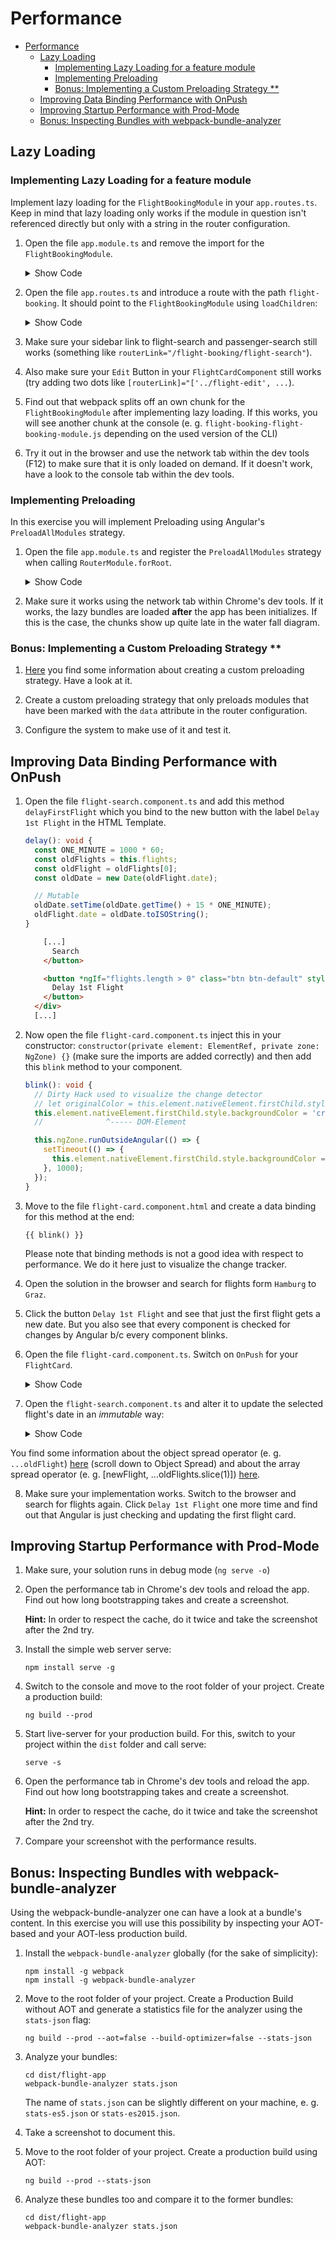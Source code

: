 # Performance

- [Performance](#performance)
  - [Lazy Loading](#lazy-loading)
    - [Implementing Lazy Loading for a feature module](#implementing-lazy-loading-for-a-feature-module)
    - [Implementing Preloading](#implementing-preloading)
    - [Bonus: Implementing a Custom Preloading Strategy \*\*](#bonus-implementing-a-custom-preloading-strategy-)
  - [Improving Data Binding Performance with OnPush](#improving-data-binding-performance-with-onpush)
  - [Improving Startup Performance with Prod-Mode](#improving-startup-performance-with-prod-mode)
  - [Bonus: Inspecting Bundles with webpack-bundle-analyzer](#bonus-inspecting-bundles-with-webpack-bundle-analyzer)

## Lazy Loading

### Implementing Lazy Loading for a feature module

Implement lazy loading for the `FlightBookingModule` in your `app.routes.ts`.
Keep in mind that lazy loading only works if the module in question isn't referenced directly but only with a string in the router configuration.

1. Open the file `app.module.ts` and remove the import for the `FlightBookingModule`.

   <details>
   <summary>Show Code</summary>
   <p>

   ```typescript
   @NgModule({
     imports: [
       [...]
       // FlightBookingModule,
       // ^^ Removed b/c this would prevent lazy loading
       [...]
     ],
     [...]
   })
   export class AppModule {}
   ```

   </p>
   </details>

2. Open the file `app.routes.ts` and introduce a route with the path `flight-booking`.
   It should point to the `FlightBookingModule` using `loadChildren`:

   <details>
   <summary>Show Code</summary>
   <p>

   ```typescript
   [...]
   {
     path: 'flight-booking',
     loadChildren: () => import('./flight-booking/flight-booking.module').then(m => m.FlightBookingModule)
   },
   {
     // This route needs to be the last one!
     path: '**',
     [...]
   }
   [...]
   ```

   </p>
   </details>

3. Make sure your sidebar link to flight-search and passenger-search still works (something like `routerLink="/flight-booking/flight-search"`).

4. Also make sure your `Edit` Button in your `FlightCardComponent` still works (try adding two dots like `[routerLink]="['../flight-edit', ...`).

5. Find out that webpack splits off an own chunk for the `FlightBookingModule` after implementing lazy loading.
   If this works, you will see another chunk at the console (e. g. `flight-booking-flight-booking-module.js` depending on the used version of the CLI)

6. Try it out in the browser and use the network tab within the dev tools (F12) to make sure that it is only loaded on demand.
   If it doesn't work, have a look to the console tab within the dev tools.

### Implementing Preloading

In this exercise you will implement Preloading using Angular's `PreloadAllModules` strategy.

1. Open the file `app.module.ts` and register the `PreloadAllModules` strategy when calling `RouterModule.forRoot`.

   <details>
   <summary>Show Code</summary>
   <p>

   ```typescript
   RouterModule.forRoot(APP_ROUTES, {
     preloadingStrategy: PreloadAllModules
   });
   ```

   </p>
   </details>

2. Make sure it works using the network tab within Chrome's dev tools. If it works, the lazy bundles are loaded **after** the app has been initializes. If this is the case, the chunks show up quite late in the water fall diagram.

### Bonus: Implementing a Custom Preloading Strategy \*\*

1. [Here](https://www.angulararchitects.io/aktuelles/performanceoptimierung/) you find some information about creating a custom preloading strategy. Have a look at it.

2. Create a custom preloading strategy that only preloads modules that have been marked with the `data` attribute in the router configuration.

3. Configure the system to make use of it and test it.

## Improving Data Binding Performance with OnPush

1. Open the file `flight-search.component.ts` and add this method `delayFirstFlight` which you bind to the new button with the label `Delay 1st Flight` in the HTML Template.

   ```typescript
   delay(): void {
     const ONE_MINUTE = 1000 * 60;
     const oldFlights = this.flights;
     const oldFlight = oldFlights[0];
     const oldDate = new Date(oldFlight.date);

     // Mutable
     oldDate.setTime(oldDate.getTime() + 15 * ONE_MINUTE);
     oldFlight.date = oldDate.toISOString();
   }
   ```

   ```html
       [...]
         Search
       </button>

       <button *ngIf="flights.length > 0" class="btn btn-default" style="margin-left: 10px" (click)="delayFirstFlight()">
         Delay 1st Flight
       </button>
     </div>
     [...]
   ```

2. Now open the file `flight-card.component.ts` inject this in your constructor: `constructor(private element: ElementRef, private zone: NgZone) {}` (make sure the imports are added correctly) and then add this `blink` method to your component.

   ```typescript
   blink(): void {
     // Dirty Hack used to visualize the change detector
     // let originalColor = this.element.nativeElement.firstChild.style.backgroundColor;
     this.element.nativeElement.firstChild.style.backgroundColor = 'crimson';
     //              ^----- DOM-Element

     this.ngZone.runOutsideAngular(() => {
       setTimeout(() => {
         this.element.nativeElement.firstChild.style.backgroundColor = 'white';
       }, 1000);
     });
   }
   ```

3. Move to the file `flight-card.component.html` and create a data binding for this method at the end:

   ```
   {{ blink() }}
   ```

   Please note that binding methods is not a good idea with respect to performance. We do it here just to visualize the change tracker.

4. Open the solution in the browser and search for flights form `Hamburg` to `Graz`.

5. Click the button `Delay 1st Flight` and see that just the first flight gets a new date. But you also see that every component is checked for changes by Angular b/c every component blinks.

6. Open the file `flight-card.component.ts`. Switch on `OnPush` for your `FlightCard`.

   <details>
   <summary>Show Code</summary>
   <p>

   ```typescript

   import {ChangeDetectionStrategy} from '@angular/core';
   [...]
   @Component({
     selector: 'app-flight-card',
     templateUrl: 'flight-card.component.html',
     changeDetection: ChangeDetectionStrategy.OnPush
   })
   export class FlightCardComponent {
     [...]
   }
   ```

   </p>
   </details>

7. Open the `flight-search.component.ts` and alter it to update the selected flight's date in an _immutable_ way:

   <details>
   <summary>Show Code</summary>
   <p>

   ```typescript
   delay(): void {
     const ONE_MINUTE = 1000 * 60;

     const oldFlights = this.flights;
     const oldFlight = oldFlights[0];
     const oldDate = new Date(oldFlight.date);

     // Mutable
     // oldDate.setTime(oldDate.getTime() + 15 * ONE_MINUTE );
     // oldFlight.date = oldDate.toISOString();

     // Immutable
     const newDate = new Date(oldDate.getTime() + 15 * ONE_MINUTE);
     const newFlight: Flight = { ...oldFlight, date: newDate.toISOString() };
     this.flights = [ newFlight, ...oldFlights.slice(1) ];
   }
   ```

</p>
</details>

You find some information about the object spread operator (e. g. `...oldFlight`) [here](https://www.typescriptlang.org/docs/handbook/release-notes/typescript-2-1.html) (scroll down to Object Spread) and about the array spread operator (e. g. [newFlight, ...oldFlights.slice(1)]) [here](https://developer.mozilla.org/en-US/docs/Web/JavaScript/Reference/Operators/Spread_operator).

8. Make sure your implementation works. Switch to the browser and search for flights again. Click `Delay 1st Flight` one more time and find out that Angular is just checking and updating the first flight card.

## Improving Startup Performance with Prod-Mode

1. Make sure, your solution runs in debug mode (`ng serve -o`)

1. Open the performance tab in Chrome's dev tools and reload the app. Find out how long bootstrapping takes and create a screenshot.

   **Hint:** In order to respect the cache, do it twice and take the screenshot after the 2nd try.

1. Install the simple web server serve:

   ```
   npm install serve -g
   ```

1. Switch to the console and move to the root folder of your project. Create a production build:

   ```
   ng build --prod
   ```

1. Start live-server for your production build. For this, switch to your project within the `dist` folder and call serve:

   ```
   serve -s
   ```

1. Open the performance tab in Chrome's dev tools and reload the app. Find out how long bootstrapping takes and create a screenshot.

   **Hint:** In order to respect the cache, do it twice and take the screenshot after the 2nd try.

1. Compare your screenshot with the performance results.

## Bonus: Inspecting Bundles with webpack-bundle-analyzer

Using the webpack-bundle-analyzer one can have a look at a bundle's content. In this exercise you will use this possibility by inspecting your AOT-based and your AOT-less production build.

1. Install the `webpack-bundle-analyzer` globally (for the sake of simplicity):

   ```
   npm install -g webpack
   npm install -g webpack-bundle-analyzer
   ```

1. Move to the root folder of your project. Create a Production Build without AOT and generate a statistics file for the analyzer using the `stats-json` flag:

   ```
   ng build --prod --aot=false --build-optimizer=false --stats-json
   ```

1. Analyze your bundles:

   ```
   cd dist/flight-app
   webpack-bundle-analyzer stats.json
   ```

   The name of `stats.json` can be slightly different on your machine, e. g. `stats-es5.json` or `stats-es2015.json`.

1. Take a screenshot to document this.

1. Move to the root folder of your project. Create a production build using AOT:

   ```
   ng build --prod --stats-json
   ```

1. Analyze these bundles too and compare it to the former bundles:

   ```
   cd dist/flight-app
   webpack-bundle-analyzer stats.json
   ```
